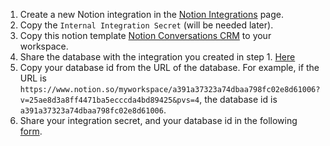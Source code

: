1. Create a new Notion integration in the [Notion Integrations](https://www.notion.so/my-integrations) page.
2. Copy the `Internal Integration Secret` (will be needed later).
3. Copy this notion template [Notion Conversations CRM](https://www.notion.so/josancamon19/a391a37323a74dbaa798fc02e8d61006?v=25ae8d3a8ff4471ba5ecccda4bd89425&pvs=4) to your workspace.
4. Share the database with the integration you created in step 1. [Here](https://developers.notion.com/docs/create-a-notion-integration)
5. Copy your database id from the URL of the database. For example, if the URL is `https://www.notion.so/myworkspace/a391a37323a74dbaa798fc02e8d61006?v=25ae8d3a8ff4471ba5ecccda4bd89425&pvs=4`, the database id is `a391a37323a74dbaa798fc02e8d61006`.
6. Share your integration secret, and your database id in the following [form](https://josancamon19--plugins-examples-plugins-app.modal.run/plugins/notion-crm.html).